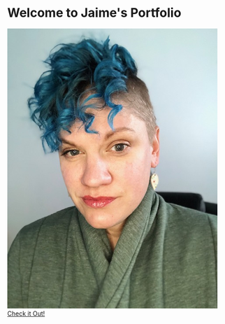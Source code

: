 # Welcome to Jaime's Portfolio
<img src="IMG_8057-2.jpg" class="rounded mx-auto d-block" alt="0.jpeg">
<a href="https://JaimeSpeed.github.io/boot.html">Check it Out!</a>
